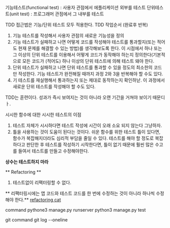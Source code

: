 기능테스트(functional test) : 사용자 관점에서 에플리케이션 외부를 테스트
단위테스트(unit test) : 프로그래머 관점에서 그 내부를 테스트

TDD 접근법은 기능/단위 테스트 모두 적용한다. 
TDD 작업순서 (완료후 반복)
1. 기능 테스트를 작성해서 사용자 관점의 새로운 기능성을 정의
1. 기능 테스트가 실패하고 나면 어떻게 코드를 작성해야 테스트를 통과할지(또는 적어도 현재 문제를 해결할 수 있는 방법)를 생각해보도록 한다. 이 시점에서 하나 또는 그 이상의 단위 테스트를 이용해서 어떻게 코드가 동작해야 하는지 정의한다(기본적으로 모든 코드가 (적어도) 하나 이상의 단위 테스트에 의해 테스트 돼야 한다.
1. 단위 테스트가 실패하고 나면 단위 테스트를 통과할 수 있을 정도의 최소한의 코드만 작성한다. 기능 테스트가 완전해질 때까지 과정 2와 3을 반복해야 할 수도 있다.
1. 기 테스트를 재실행해서 통과하는지 또는 제대로 동작하는지 확인하낟. 이 과정에서 새로운 단위 테스트를 작성해야 할 수도 있다. 


TDD는 훈련이다. 성과가 즉시 보여지는 것이 아니라 오랜 기간을 거쳐야 보이기 때문디ㅏ.

시시한 함수에 대한 시시한 테스트의 이점
1. 테스트 자체가 시시하다면 테스트 작성에 시간이 오래 소요 되지 않는다 그냥하자.
1. 틀을 사용하는 것이 도움이 된다는 것이다. 쉬운 함수를 위한 테스트 틀이 있다면, 함수가 복잡해지더라도 심리적 부담을 줄일 수 있다. 테스트를 해야 할 정도로 복잡하다고 판단한 후 테스트를 작성하기 시작한다면, 틀이 없기 때문에 훨씬 많은 수고를 들여서 테스트를 만들고 수정해야한다.



**상수는 테스트하지 마라** 

** Refactoring **
1. 테스트없이 리팩터링할 수 없다.

** 리팩터링시에는 앱 코드와 테스트 코드를 한 번에 수정하는 것이 아니라 하나씩 수정해야 한다.** 
[refactoring cat](https://www.youtube.com/watch?v=wmOofF7FnQA)




command 
pythone3 manage.py runserver
python3 manage.py test

git command
git log --oneline